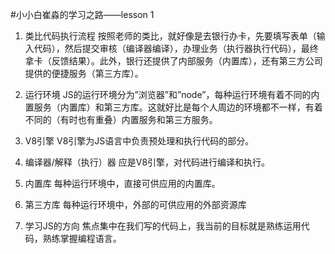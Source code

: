 #小小白崔淼的学习之路——lesson 1 

1. 类比代码执行流程
按照老师的类比，就好像是去银行办卡，先要填写表单（输入代码），然后提交审核（编译器编译），办理业务（执行器执行代码），最终拿卡（反馈结果）。此外，银行还提供了内部服务（内置库），还有第三方公司提供的便捷服务（第三方库）。

2. 运行环境
JS的运行环境分为”浏览器”和”node”，每种运行环境有着不同的内置服务（内置库）和第三方库。这就好比是每个人周边的环境都不一样，有着不同的（有时也有重叠）内置服务和第三方服务。

3. V8引擎
V8引擎为JS语言中负责预处理和执行代码的部分。

4. 编译器/解释（执行）器
应是V8引擎，对代码进行编译和执行。

5. 内置库
每种运行环境中，直接可供应用的内置库。

6. 第三方库
每种运行环境中，外部的可供应用的外部资源库

7. 学习JS的方向
焦点集中在我们写的代码上，我当前的目标就是熟练运用代码，熟练掌握编程语言。